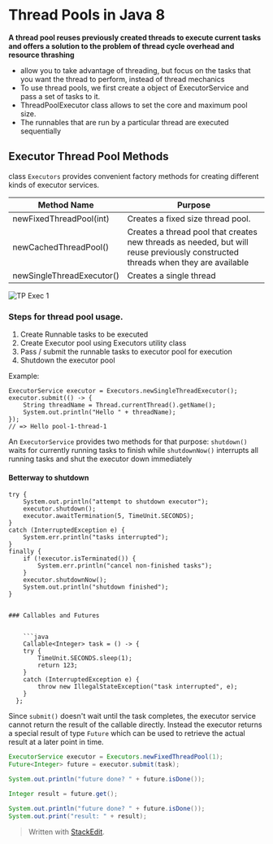 # Thread Pools in Java 8

**A thread pool reuses previously created threads to execute current tasks and offers a solution to the problem of thread cycle overhead and resource thrashing**

* allow you to take advantage of threading, but focus on the tasks that you want the thread to perform, instead of thread mechanics
* To use thread pools, we first create a object of ExecutorService and pass a set of tasks to it. 
* ThreadPoolExecutor class allows to set the core and maximum pool size.
* The runnables that are run by a particular thread are executed sequentially

## Executor Thread Pool Methods
class `Executors` provides convenient factory methods for creating different kinds of executor services.

| Method Name | Purpose | 
|--|--|
| newFixedThreadPool(int)	| Creates a fixed size thread pool.	|	
| newCachedThreadPool() | Creates a thread pool that creates new                                   threads as needed, but will reuse previously                                   constructed threads when they are available|
| newSingleThreadExecutor() | Creates a single thread | 

![TP Exec 1](http://cdncontribute.geeksforgeeks.org/wp-content/uploads/tprun1.jpg)

### Steps for thread pool usage.
1. Create Runnable tasks to be executed
2. Create Executor pool using Executors utility class
3. Pass / submit the runnable tasks to executor pool for execution
4. Shutdown the executor pool

Example:
    
    ExecutorService executor = Executors.newSingleThreadExecutor();
    executor.submit(() -> {
	    String threadName = Thread.currentThread().getName();
	    System.out.println("Hello " + threadName);
    });
    // => Hello pool-1-thread-1
    

An `ExecutorService` provides two methods for that purpose: `shutdown()` waits for currently running tasks to finish while `shutdownNow()` interrupts all running tasks and shut the executor down immediately

#### Betterway to shutdown

    try {
	    System.out.println("attempt to shutdown executor");
	    executor.shutdown();
	    executor.awaitTermination(5, TimeUnit.SECONDS);
    }
    catch (InterruptedException e) {
	    System.err.println("tasks interrupted");
    }
    finally {
	    if (!executor.isTerminated()) {
	        System.err.println("cancel non-finished tasks");
	    }
	    executor.shutdownNow();
	    System.out.println("shutdown finished");
    }
```

### Callables and Futures


    ```java
    Callable<Integer> task = () -> {
    try {
        TimeUnit.SECONDS.sleep(1);
        return 123;
    }
    catch (InterruptedException e) {
        throw new IllegalStateException("task interrupted", e);
    }
  };
```

Since `submit()` doesn't wait until the task completes, the executor service cannot return the result of the callable directly. Instead the executor returns a special result of type `Future` which can be used to retrieve the actual result at a later point in time.

```java
ExecutorService executor = Executors.newFixedThreadPool(1);
Future<Integer> future = executor.submit(task);

System.out.println("future done? " + future.isDone());

Integer result = future.get();

System.out.println("future done? " + future.isDone());
System.out.print("result: " + result);
```



> Written with [StackEdit](https://stackedit.io/).
<!--stackedit_data:
eyJoaXN0b3J5IjpbLTE0OTc2NzM3OCwtNTY1NDQ0MDAsLTUxMz
YxMzI3NCw3MTkwMjYzMTksLTE1ODIwMjU4NTUsLTE1MDA5MjI5
MDUsLTQ3OTczMTA1LC0xMzk5MDkxNjA2LDQ5ODE0MTcyMl19
-->